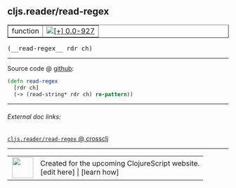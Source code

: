 ## cljs.reader/read-regex



 <table border="1">
<tr>
<td>function</td>
<td><a href="https://github.com/cljsinfo/cljs-api-docs/tree/0.0-927"><img valign="middle" alt="[+] 0.0-927" title="Added in 0.0-927" src="https://img.shields.io/badge/+-0.0--927-lightgrey.svg"></a> </td>
</tr>
</table>


 <samp>
(__read-regex__ rdr ch)<br>
</samp>

---







Source code @ [github](https://github.com/clojure/clojurescript/blob/r1909/src/cljs/cljs/reader.cljs#L373-L375):

```clj
(defn read-regex
  [rdr ch]
  (-> (read-string* rdr ch) re-pattern))
```

<!--
Repo - tag - source tree - lines:

 <pre>
clojurescript @ r1909
└── src
    └── cljs
        └── cljs
            └── <ins>[reader.cljs:373-375](https://github.com/clojure/clojurescript/blob/r1909/src/cljs/cljs/reader.cljs#L373-L375)</ins>
</pre>

-->

---



###### External doc links:

[`cljs.reader/read-regex` @ crossclj](http://crossclj.info/fun/cljs.reader.cljs/read-regex.html)<br>

---

 <table>
<tr><td>
<img valign="middle" align="right" width="48px" src="http://i.imgur.com/Hi20huC.png">
</td><td>
Created for the upcoming ClojureScript website.<br>
[edit here] | [learn how]
</td></tr></table>

[edit here]:https://github.com/cljsinfo/cljs-api-docs/blob/master/cljsdoc/cljs.reader/read-regex.cljsdoc
[learn how]:https://github.com/cljsinfo/cljs-api-docs/wiki/cljsdoc-files

<!--

This information was too distracting to show to readers, but I'll leave it
commented here since it is helpful to:

- pretty-print the data used to generate this document
- and show how to retrieve that data



The API data for this symbol:

```clj
{:ns "cljs.reader",
 :name "read-regex",
 :type "function",
 :signature ["[rdr ch]"],
 :source {:code "(defn read-regex\n  [rdr ch]\n  (-> (read-string* rdr ch) re-pattern))",
          :title "Source code",
          :repo "clojurescript",
          :tag "r1909",
          :filename "src/cljs/cljs/reader.cljs",
          :lines [373 375]},
 :full-name "cljs.reader/read-regex",
 :full-name-encode "cljs.reader/read-regex",
 :history [["+" "0.0-927"]]}

```

Retrieve the API data for this symbol:

```clj
;; from Clojure REPL
(require '[clojure.edn :as edn])
(-> (slurp "https://raw.githubusercontent.com/cljsinfo/cljs-api-docs/catalog/cljs-api.edn")
    (edn/read-string)
    (get-in [:symbols "cljs.reader/read-regex"]))
```

-->
